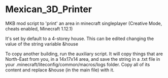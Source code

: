 # Mexican_3D_Printer
MKB mod script to 'print' an area in minecraft singleplayer (Creative Mode, cheats enabled, Minecraft 1.12.1)

It's set by default to a 4-storey house. This can be edited changing the value of the string variable &house

To copy another building, run the auxiliary script. It will copy things that are North-East from you, in a 14x17x14 area, and save the string in a .txt file in your .minecraft/liteconfig/common/macros/logs folder. Copy all of its content and replace &house (in the main file) with it.
